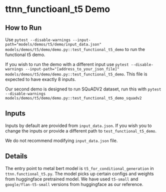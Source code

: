 # ttnn_functioanl_t5 Demo

## How to Run

Use `pytest --disable-warnings --input-path="models/demos/t5/demo/input_data.json" models/demos/t5/demo/demo.py::test_functional_t5_demo` to run the functional t5 demo.

If you wish to run the demo with a different input use `pytest --disable-warnings --input-path="[address_to_your_json_file]" models/demos/t5/demo/demo.py::test_functional_t5_demo`. This file is expected to have exactly 8 inputs.

Our second demo is designed to run SQuADV2 dataset, run this with `pytest --disable-warnings models/demos/t5/demo/demo.py::test_functional_t5_demo_squadv2`


## Inputs

Inputs by default are provided from `input_data.json`. If you wish you to change the inputs or provide a different path to `test_functional_t5_demo`.

We do not recommend modifying `input_data.json` file.

## Details

The entry point to metal bert model is `t5_for_conditional_generation` in `ttnn.functional_t5.py`. The model picks up certain configs and weights from huggingface pretrained model. We have used `t5-small` and `google/flan-t5-small` versions from huggingface as our reference.
